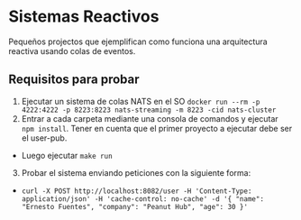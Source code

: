 # Sistemas Reactivos
Pequeños projectos que ejemplifican como funciona una arquitectura reactiva usando colas de eventos.

## Requisitos para probar
1. Ejecutar un sistema de colas NATS en el SO `docker run --rm -p 4222:4222 -p 8223:8223 nats-streaming -m 8223 -cid nats-cluster`
2. Entrar a cada carpeta mediante una consola de comandos y ejecutar `npm install`. Tener en cuenta que el primer proyecto a ejecutar debe ser el user-pub.
 - Luego ejecutar `make run`
3. Probar el sistema enviando peticiones con la siguiente forma:
 - `curl -X POST http://localhost:8082/user -H 'Content-Type: application/json' -H 'cache-control: no-cache' -d '{
	"name": "Ernesto Fuentes",
	"company": "Peanut Hub",
	"age": 30
}'`